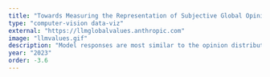 ```yaml
---
title: "Towards Measuring the Representation of Subjective Global Opinions in Language Models"
type: "computer-vision data-viz"
external: "https://llmglobalvalues.anthropic.com"
image: "llmvalues.gif"
description: "Model responses are most similar to the opinion distributions of the US, Canada, and some of the European countries."
year: "2023"
order: -3.6
---
```

